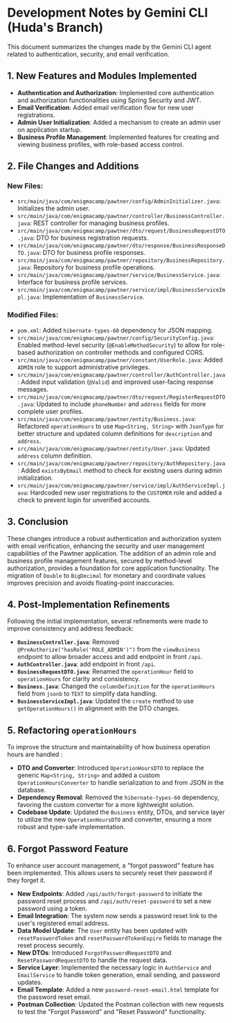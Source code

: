 # Development Notes by Gemini CLI (Huda's Branch)

This document summarizes the changes made by the Gemini CLI agent related to authentication, security, and email verification.

## 1. New Features and Modules Implemented

- **Authentication and Authorization**: Implemented core authentication and authorization functionalities using Spring Security and JWT.
- **Email Verification**: Added email verification flow for new user registrations.
- **Admin User Initialization**: Added a mechanism to create an admin user on application startup.
- **Business Profile Management**: Implemented features for creating and viewing business profiles, with role-based access control.

## 2. File Changes and Additions

### New Files:

- `src/main/java/com/enigmacamp/pawtner/config/AdminInitializer.java`: Initializes the admin user.
- `src/main/java/com/enigmacamp/pawtner/controller/BusinessController.java`: REST controller for managing business profiles.
- `src/main/java/com/enigmacamp/pawtner/dto/request/BusinessRequestDTO.java`: DTO for business registration requests.
- `src/main/java/com/enigmacamp/pawtner/dto/response/BusinessResponseDTO.java`: DTO for business profile responses.
- `src/main/java/com/enigmacamp/pawtner/repository/BusinessRepository.java`: Repository for business profile operations.
- `src/main/java/com/enigmacamp/pawtner/service/BusinessService.java`: Interface for business profile services.
- `src/main/java/com/enigmacamp/pawtner/service/impl/BusinessServiceImpl.java`: Implementation of `BusinessService`.

### Modified Files:

- `pom.xml`: Added `hibernate-types-60` dependency for JSON mapping.
- `src/main/java/com/enigmacamp/pawtner/config/SecurityConfig.java`: Enabled method-level security (`@EnableMethodSecurity`) to allow for role-based authorization on controller methods and configured CORS.
- `src/main/java/com/enigmacamp/pawtner/constant/UserRole.java`: Added `ADMIN` role to support administrative privileges.
- `src/main/java/com/enigmacamp/pawtner/controller/AuthController.java`: Added input validation (`@Valid`) and improved user-facing response messages.
- `src/main/java/com/enigmacamp/pawtner/dto/request/RegisterRequestDTO.java`: Updated to include `phoneNumber` and `address` fields for more complete user profiles.
- `src/main/java/com/enigmacamp/pawtner/entity/Business.java`: Refactored `operationHours` to use `Map<String, String>` with `JsonType` for better structure and updated column definitions for `description` and `address`.
- `src/main/java/com/enigmacamp/pawtner/entity/User.java`: Updated `address` column definition.
- `src/main/java/com/enigmacamp/pawtner/repository/AuthRepository.java`: Added `existsByEmail` method to check for existing users during admin initialization.
- `src/main/java/com/enigmacamp/pawtner/service/impl/AuthServiceImpl.java`: Hardcoded new user registrations to the `CUSTOMER` role and added a check to prevent login for unverified accounts.

## 3. Conclusion

These changes introduce a robust authentication and authorization system with email verification, enhancing the security and user management capabilities of the Pawtner application. The addition of an admin role and business profile management features, secured by method-level authorization, provides a foundation for core application functionality. The migration of `Double` to `BigDecimal` for monetary and coordinate values improves precision and avoids floating-point inaccuracies.

## 4. Post-Implementation Refinements

Following the initial implementation, several refinements were made to improve consistency and address feedback:

- **`BusinessController.java`**: Removed `@PreAuthorize("hasRole('ROLE_ADMIN')")` from the `viewBusiness` endpoint to allow broader access and add endpoint in front `/api`.
- **`AuthController.java`**: add endpoint in front `/api`.
- **`BusinessRequestDTO.java`**: Renamed the `operationHour` field to `operationHours` for clarity and consistency.
- **`Business.java`**: Changed the `columnDefinition` for the `operationHours` field from `jsonb` to `TEXT` to simplify data handling.
- **`BusinessServiceImpl.java`**: Updated the `create` method to use `getOperationHours()` in alignment with the DTO changes.

## 5. Refactoring `operationHours`

To improve the structure and maintainability of how business operation hours are handled :

- **DTO and Converter**: Introduced `OperationHoursDTO` to replace the generic `Map<String, String>` and added a custom `OperationHoursConverter` to handle serialization to and from JSON in the database.
- **Dependency Removal**: Removed the `hibernate-types-60` dependency, favoring the custom converter for a more lightweight solution.
- **Codebase Update**: Updated the `Business` entity, DTOs, and service layer to utilize the new `OperationHoursDTO` and converter, ensuring a more robust and type-safe implementation.

## 6. Forgot Password Feature

To enhance user account management, a "forgot password" feature has been implemented. This allows users to securely reset their password if they forget it.

- **New Endpoints**: Added `/api/auth/forgot-password` to initiate the password reset process and `/api/auth/reset-password` to set a new password using a token.
- **Email Integration**: The system now sends a password reset link to the user's registered email address.
- **Data Model Update**: The `User` entity has been updated with `resetPasswordToken` and `resetPasswordTokenExpire` fields to manage the reset process securely.
- **New DTOs**: Introduced `ForgotPasswordRequestDTO` and `ResetPasswordRequestDTO` to handle the request data.
- **Service Layer**: Implemented the necessary logic in `AuthService` and `EmailService` to handle token generation, email sending, and password updates.
- **Email Template**: Added a new `password-reset-email.html` template for the password reset email.
- **Postman Collection**: Updated the Postman collection with new requests to test the "Forgot Password" and "Reset Password" functionality.